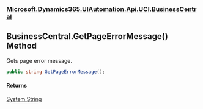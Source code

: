 ### [Microsoft.Dynamics365.UIAutomation.Api.UCI](Microsoft.Dynamics365.UIAutomation.Api.UCI.md 'Microsoft.Dynamics365.UIAutomation.Api.UCI').[BusinessCentral](BusinessCentral.md 'Microsoft.Dynamics365.UIAutomation.Api.UCI.BusinessCentral')

## BusinessCentral.GetPageErrorMessage() Method

Gets page error message.

```csharp
public string GetPageErrorMessage();
```

#### Returns
[System.String](https://docs.microsoft.com/en-us/dotnet/api/System.String 'System.String')
